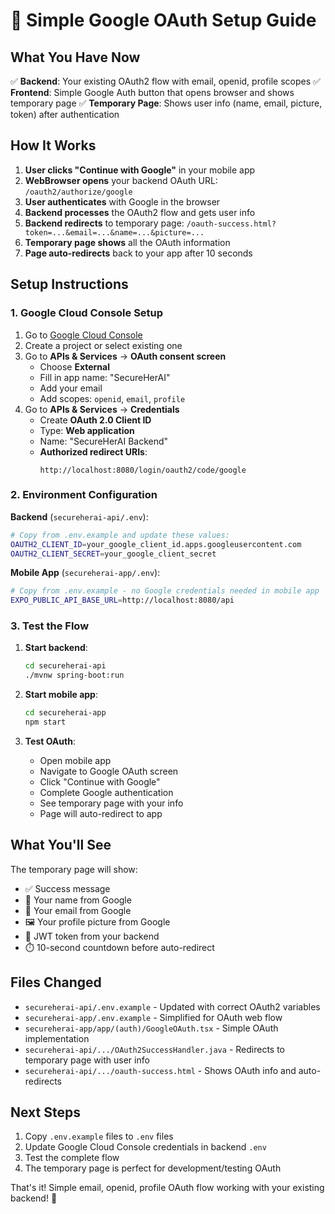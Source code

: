 # 🚀 Simple Google OAuth Setup Guide

## What You Have Now

✅ **Backend**: Your existing OAuth2 flow with email, openid, profile scopes
✅ **Frontend**: Simple Google Auth button that opens browser and shows temporary page
✅ **Temporary Page**: Shows user info (name, email, picture, token) after authentication

## How It Works

1. **User clicks "Continue with Google"** in your mobile app
2. **WebBrowser opens** your backend OAuth URL: `/oauth2/authorize/google`
3. **User authenticates** with Google in the browser
4. **Backend processes** the OAuth2 flow and gets user info
5. **Backend redirects** to temporary page: `/oauth-success.html?token=...&email=...&name=...&picture=...`
6. **Temporary page shows** all the OAuth information
7. **Page auto-redirects** back to your app after 10 seconds

## Setup Instructions

### 1. Google Cloud Console Setup

1. Go to [Google Cloud Console](https://console.cloud.google.com/)
2. Create a project or select existing one
3. Go to **APIs & Services** → **OAuth consent screen**
   - Choose **External**
   - Fill in app name: "SecureHerAI"
   - Add your email
   - Add scopes: `openid`, `email`, `profile`
4. Go to **APIs & Services** → **Credentials**
   - Create **OAuth 2.0 Client ID**
   - Type: **Web application**
   - Name: "SecureHerAI Backend"
   - **Authorized redirect URIs**:
     ```
     http://localhost:8080/login/oauth2/code/google
     ```

### 2. Environment Configuration

**Backend** (`secureherai-api/.env`):

```bash
# Copy from .env.example and update these values:
OAUTH2_CLIENT_ID=your_google_client_id.apps.googleusercontent.com
OAUTH2_CLIENT_SECRET=your_google_client_secret
```

**Mobile App** (`secureherai-app/.env`):

```bash
# Copy from .env.example - no Google credentials needed in mobile app
EXPO_PUBLIC_API_BASE_URL=http://localhost:8080/api
```

### 3. Test the Flow

1. **Start backend**:

   ```bash
   cd secureherai-api
   ./mvnw spring-boot:run
   ```

2. **Start mobile app**:

   ```bash
   cd secureherai-app
   npm start
   ```

3. **Test OAuth**:
   - Open mobile app
   - Navigate to Google OAuth screen
   - Click "Continue with Google"
   - Complete Google authentication
   - See temporary page with your info
   - Page will auto-redirect to app

## What You'll See

The temporary page will show:

- ✅ Success message
- 👤 Your name from Google
- 📧 Your email from Google
- 🖼️ Your profile picture from Google
- 🔑 JWT token from your backend
- ⏱️ 10-second countdown before auto-redirect

## Files Changed

- `secureherai-api/.env.example` - Updated with correct OAuth2 variables
- `secureherai-app/.env.example` - Simplified for OAuth web flow
- `secureherai-app/app/(auth)/GoogleOAuth.tsx` - Simple OAuth implementation
- `secureherai-api/.../OAuth2SuccessHandler.java` - Redirects to temporary page with user info
- `secureherai-api/.../oauth-success.html` - Shows OAuth info and auto-redirects

## Next Steps

1. Copy `.env.example` files to `.env` files
2. Update Google Cloud Console credentials in backend `.env`
3. Test the complete flow
4. The temporary page is perfect for development/testing OAuth

That's it! Simple email, openid, profile OAuth flow working with your existing backend! 🎉
